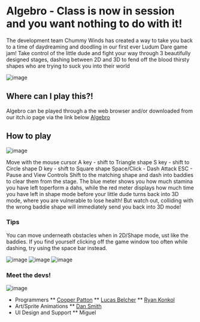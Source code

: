 # Algebro - Class is now in session and you want nothing to do with it! 

The development team Chummy Winds has created a way to take you back to a time of daydreaming and doodling in our first ever Ludum Dare game jam! Take control of the little dude and fight your way through 3 beautifully designed stages, dashing between 2D and 3D to fend off the blood thirsty shapes who are trying to suck you into their world 

![image](http://i.imgur.com/SpYHirT.png)

## Where can I play this?!

Algebro can be played through a the web browser and/or downloaded from our itch.io page via the link below
[Algebro](https://chummywinds.itch.io/algebro)


## How to play

![image](http://i.imgur.com/hN24AgM.png)

Move with the mouse cursor
A key - shift to Triangle shape
S key - shift to Circle shape
D key - shift to Square shape
Space/Click - Dash Attack
ESC - Pause and View Controls
Shift to the matching shape and dash into baddies to clear them from the stage.
The blue meter shows you how much stamina you have left toperform a dahs, while the red meter displays how much time you have left in shape mode before your little dude turns back into 3D mode, where you are vulnerable to lose health! But watch out, colliding with the wrong baddie shape will immediately send you back into 3D mode!

### Tips
 You can move underneath obstacles when in 2D/Shape mode, ust like the baddies.
If you find yourself clicking off the game window too often while dashing, try using the space bar instead.

![image](http://i.imgur.com/jqqmSrM.png)
![image](http://i.imgur.com/Wftt5gx.png)
![image](http://i.imgur.com/OFUOBaB.png)


### Meet the devs!

![image](http://i.imgur.com/HW9SY2V.jpg)

* Programmers
** [Cooper Patton](https://github.com/ZeroCoolX)
** [Lucas Belcher](https://github.com/devmasao)
** [Ryan Konkol](https://github.com/300deluxe66)
* Art/Sprite Animations
** [Dan Smith](https://www.instagram.com/dsmokes)
* UI Design and Support
** Miguel




